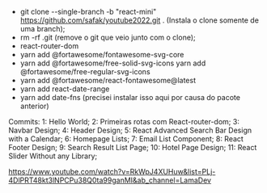 * git clone --single-branch -b "react-mini" https://github.com/safak/youtube2022.git . (Instala o clone somente de uma branch);
* rm -rf .git  (remove o git que veio junto com o clone);
* react-router-dom
* yarn add @fortawesome/fontawesome-svg-core
* yarn add @fortawesome/free-solid-svg-icons
yarn add @fortawesome/free-regular-svg-icons
* yarn add @fortawesome/react-fontawesome@latest
* yarn add react-date-range
* yarn add date-fns  (precisei instalar isso aqui por causa do pacote anterior)



Commits:
1: Hello World;
2: Primeiras rotas com React-router-dom;
3: Navbar Design;
4: Header Design;
5: React Advanced Search Bar Design with a Calendar;
6: Homepage Lists;
7: Email List Component;
8: React Footer Design;
9: Search Result List Page;
10: Hotel Page Design;
11: React Slider Without any Library;


https://www.youtube.com/watch?v=RkWpJ4XUHuw&list=PLj-4DlPRT48kt3lNPCPu38Q0ta99ganMI&ab_channel=LamaDev
